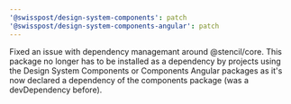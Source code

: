 ```yaml
---
'@swisspost/design-system-components': patch
'@swisspost/design-system-components-angular': patch
---
```


Fixed an issue with dependency managemant around @stencil/core. This package no longer has to be installed as a dependency by projects using the Design System Components or Components Angular packages as it's now declared a dependency of the components package (was a devDependency before).
